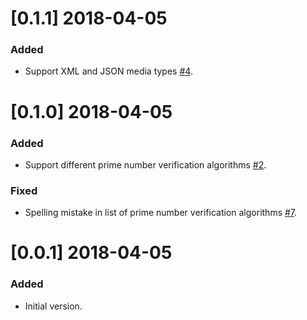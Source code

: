 # [0.1.1] 2018-04-05
### Added
* Support XML and JSON media types [#4](https://github.com/ddcprg/prime-number-service/issues/4).

# [0.1.0] 2018-04-05
### Added
* Support different prime number verification algorithms [#2](https://github.com/ddcprg/prime-number-service/issues/2).
### Fixed
* Spelling mistake in list of prime number verification algorithms [#7](https://github.com/ddcprg/prime-number-service/issues/7).

# [0.0.1] 2018-04-05
### Added
* Initial version.
